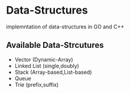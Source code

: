 # Data-Structures
implemntation of data-structures in GO and C++
## Available Data-Strcutures
- Vector (Dynamic-Array)
- Linked List (single,doubly)
- Stack  (Array-based,List-based)
- Queue
- Trie (prefix,suffix)

